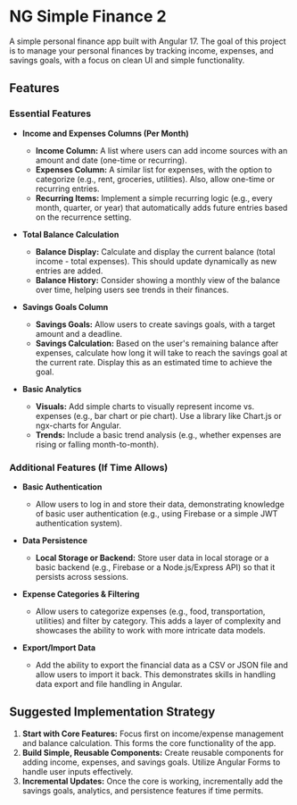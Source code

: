 # NG Simple Finance 2

A simple personal finance app built with Angular 17. The goal of this project is to manage your personal finances by tracking income, expenses, and savings goals, with a focus on clean UI and simple functionality.

## Features

### Essential Features

- **Income and Expenses Columns (Per Month)**
  - **Income Column:** A list where users can add income sources with an amount and date (one-time or recurring).
  - **Expenses Column:** A similar list for expenses, with the option to categorize (e.g., rent, groceries, utilities). Also, allow one-time or recurring entries.
  - **Recurring Items:** Implement a simple recurring logic (e.g., every month, quarter, or year) that automatically adds future entries based on the recurrence setting.

- **Total Balance Calculation**
  - **Balance Display:** Calculate and display the current balance (total income - total expenses). This should update dynamically as new entries are added.
  - **Balance History:** Consider showing a monthly view of the balance over time, helping users see trends in their finances.

- **Savings Goals Column**
  - **Savings Goals:** Allow users to create savings goals, with a target amount and a deadline.
  - **Savings Calculation:** Based on the user's remaining balance after expenses, calculate how long it will take to reach the savings goal at the current rate. Display this as an estimated time to achieve the goal.

- **Basic Analytics**
  - **Visuals:** Add simple charts to visually represent income vs. expenses (e.g., bar chart or pie chart). Use a library like Chart.js or ngx-charts for Angular.
  - **Trends:** Include a basic trend analysis (e.g., whether expenses are rising or falling month-to-month).

### Additional Features (If Time Allows)

- **Basic Authentication**
  - Allow users to log in and store their data, demonstrating knowledge of basic user authentication (e.g., using Firebase or a simple JWT authentication system).

- **Data Persistence**
  - **Local Storage or Backend:** Store user data in local storage or a basic backend (e.g., Firebase or a Node.js/Express API) so that it persists across sessions.

- **Expense Categories & Filtering**
  - Allow users to categorize expenses (e.g., food, transportation, utilities) and filter by category. This adds a layer of complexity and showcases the ability to work with more intricate data models.

- **Export/Import Data**
  - Add the ability to export the financial data as a CSV or JSON file and allow users to import it back. This demonstrates skills in handling data export and file handling in Angular.

## Suggested Implementation Strategy

1. **Start with Core Features:** Focus first on income/expense management and balance calculation. This forms the core functionality of the app.
2. **Build Simple, Reusable Components:** Create reusable components for adding income, expenses, and savings goals. Utilize Angular Forms to handle user inputs effectively.
3. **Incremental Updates:** Once the core is working, incrementally add the savings goals, analytics, and persistence features if time permits.
